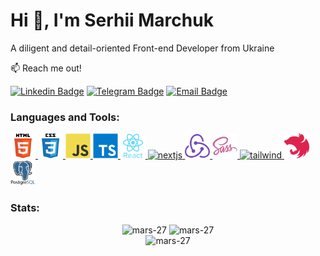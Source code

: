<h1 align="left">Hi 👋, I'm Serhii Marchuk</h1>
<p align="left">A diligent and detail-oriented Front-end Developer from Ukraine</p>

:mailbox: Reach me out!

[![Linkedin Badge](https://img.shields.io/badge/LinkedIn-white?style=flat&logo=linkedin&logoColor=white&labelColor=%230A66C2&color=%230A66C2)](http://www.linkedin.com/in/serhiimarchuk) [![Telegram Badge](https://img.shields.io/badge/Telegram-white?style=flat&logo=telegram&logoColor=white&labelColor=%2326A5E4&color=%2326A5E4)](https://t.me/Sergii_Marchuk) [![Email Badge](https://img.shields.io/badge/Email-white?style=flat&logo=gmail&logoColor=white&labelColor=%23EA4335&color=%23EA4335)](mailto:marchuk1992@gmail.com)

<h3 align="left">Languages and Tools:</h3>
<p align="left">
  <a href="https://www.w3.org/html/" target="_blank" rel="noreferrer"> 
    <img src="https://raw.githubusercontent.com/devicons/devicon/master/icons/html5/html5-original-wordmark.svg" alt="html5" width="40" height="40"/> 
  </a>
  <a href="https://www.w3schools.com/css/" target="_blank" rel="noreferrer"> 
    <img src="https://raw.githubusercontent.com/devicons/devicon/master/icons/css3/css3-original-wordmark.svg" alt="css3" width="40" height="40"/> 
  </a>
  <a href="https://developer.mozilla.org/en-US/docs/Web/JavaScript" target="_blank" rel="noreferrer"> 
    <img src="https://raw.githubusercontent.com/devicons/devicon/master/icons/javascript/javascript-original.svg" alt="javascript" width="40" height="40"/> 
  </a>
  <a href="https://www.typescriptlang.org/" target="_blank" rel="noreferrer"> 
    <img src="https://raw.githubusercontent.com/devicons/devicon/master/icons/typescript/typescript-original.svg" alt="typescript" width="40" height="40"/> 
  </a>
  <a href="https://reactjs.org/" target="_blank" rel="noreferrer"> 
    <img src="https://raw.githubusercontent.com/devicons/devicon/master/icons/react/react-original-wordmark.svg" alt="react" width="40" height="40"/> 
  </a>
  <a href="https://nextjs.org/" target="_blank" rel="noreferrer"> 
    <img src="https://cdn.worldvectorlogo.com/logos/nextjs-2.svg" alt="nextjs" width="40" height="40"/> 
  </a>
  <a href="https://redux.js.org" target="_blank" rel="noreferrer"> 
    <img src="https://raw.githubusercontent.com/devicons/devicon/master/icons/redux/redux-original.svg" alt="redux" width="40" height="40"/> 
  </a>
  <a href="https://sass-lang.com" target="_blank" rel="noreferrer"> 
    <img src="https://raw.githubusercontent.com/devicons/devicon/master/icons/sass/sass-original.svg" alt="sass" width="40" height="40"/> 
  </a>
  <a href="https://tailwindcss.com/" target="_blank" rel="noreferrer"> 
    <img src="https://www.vectorlogo.zone/logos/tailwindcss/tailwindcss-icon.svg" alt="tailwind" width="40" height="40"/> 
  </a>
  <a href="https://nestjs.com/" target="_blank" rel="noreferrer"> 
    <img src="https://raw.githubusercontent.com/devicons/devicon/master/icons/nestjs/nestjs-plain.svg" alt="nestjs" width="40" height="40"/> 
  </a>
  <a href="https://www.postgresql.org" target="_blank" rel="noreferrer"> 
    <img src="https://raw.githubusercontent.com/devicons/devicon/master/icons/postgresql/postgresql-original-wordmark.svg" alt="postgresql" width="40"     height="40"/> 
  </a>
</p>
<h3 align="left">Stats:</h3>
<div align="center">
  <img src="https://github-readme-stats.vercel.app/api/top-langs?username=mars-27&show_icons=true&locale=en&layout=compact" alt="mars-27" />
  <img src="https://github-readme-stats.vercel.app/api?username=mars-27&show_icons=true&locale=en" alt="mars-27" />
</div>
<div align="center">
  <img src="https://github-readme-streak-stats.herokuapp.com/?user=mars-27&" alt="mars-27" />
</div>



